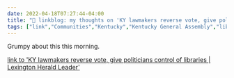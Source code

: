 ```yaml
---
date: 2022-04-18T07:27:44-04:00
title: "🔗 linkblog: my thoughts on 'KY lawmakers reverse vote, give politicians control of libraries | Lexington Herald Leader'"
tags: ["link","Communities","Kentucky","Kentucky General Assembly","libraries"]
---
```

Grumpy about this this morning.
 
[link to 'KY lawmakers reverse vote, give politicians control of libraries | Lexington Herald Leader'](https://www.kentucky.com/news/politics-government/article260428187.html)
